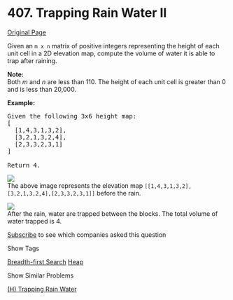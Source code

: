 # 407. Trapping Rain Water II

[Original Page](https://leetcode.com/problems/trapping-rain-water-ii/)

Given an `m x n` matrix of positive integers representing the height of each unit cell in a 2D elevation map, compute the volume of water it is able to trap after raining.

**Note:**  
Both _m_ and _n_ are less than 110\. The height of each unit cell is greater than 0 and is less than 20,000.

**Example:**

<pre>Given the following 3x6 height map:
[
  [1,4,3,1,3,2],
  [3,2,1,3,2,4],
  [2,3,3,2,3,1]
]

Return 4.
</pre>

![](https://leetcode.com/static/images/problemset/rainwater_empty.png)  
The above image represents the elevation map `[[1,4,3,1,3,2],[3,2,1,3,2,4],[2,3,3,2,3,1]]` before the rain.

![](https://leetcode.com/static/images/problemset/rainwater_fill.png)  
After the rain, water are trapped between the blocks. The total volume of water trapped is 4.

<div>

[Subscribe](/subscribe/) to see which companies asked this question

</div>

<div>

<div id="tags" class="btn btn-xs btn-warning">Show Tags</div>

<span class="hidebutton">[Breadth-first Search](/tag/breadth-first-search/) [Heap](/tag/heap/)</span></div>

<div>

<div id="similar" class="btn btn-xs btn-warning">Show Similar Problems</div>

<span class="hidebutton">[(H) Trapping Rain Water](/problems/trapping-rain-water/)</span></div>